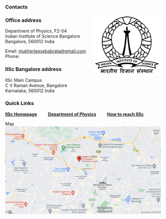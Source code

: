 ### Contacts

<a href="http://www.physics.iisc.ernet.in" target="_blank"><img align="right" src="imageN/iisc-logo.png" width="220"/></a> 

### Office address

Department of Physics, F2-04 <br />
Indian Institute of Science Bangalore <br />
Bangalore, 560012 India <br />

Email: mukherjeesebabrata@gmail.com <br />
Phone: 

### IISc Bangalore address

IISc Main Campus <br />
C V Raman Avenue, Bangalore <br />
Karnataka, 560012 India 

### Quick Links

<a href="https://iisc.ac.in/" target="_blank">**IISc Homepage**</a>&nbsp;&nbsp;&nbsp;&nbsp;&nbsp;&nbsp;&nbsp;&nbsp;
<a href="http://www.physics.iisc.ac.in/" target="_blank">**Department of Physics**</a>&nbsp;&nbsp;&nbsp;&nbsp;&nbsp;&nbsp;&nbsp;&nbsp;
<a href="https://iisc.ac.in/about/general-information/how-to-reach-iisc/" target="_blank">**How to reach IISc**</a>&nbsp;&nbsp;&nbsp;&nbsp;&nbsp;&nbsp;&nbsp;&nbsp;

Map<br />
<a href="https://www.google.co.in/maps/place/Indian+Institute+of+Science/@13.0218597,77.5649536,17z/data=!3m1!4b1!4m5!3m4!1s0x3bae17d757d11bfb:0x3fc1cd64d345c13f!8m2!3d13.0218597!4d77.5671423?hl=en-GB" target="_blank"><img src="imageN/map2.png" width="750"/></a>
